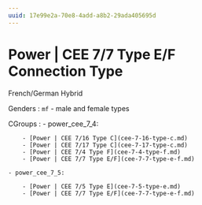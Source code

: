 ```yaml
---
uuid: 17e99e2a-70e8-4add-a8b2-29ada405695d
---
```

# Power | CEE 7/7 Type E/F Connection Type

French/German Hybrid

Genders
: `mf` - male and female types

CGroups
:   - power_cee_7_4:

        - [Power | CEE 7/16 Type C](cee-7-16-type-c.md)
        - [Power | CEE 7/17 Type C](cee-7-17-type-c.md)
        - [Power | CEE 7/4 Type F](cee-7-4-type-f.md)
        - [Power | CEE 7/7 Type E/F](cee-7-7-type-e-f.md)

    - power_cee_7_5:

        - [Power | CEE 7/5 Type E](cee-7-5-type-e.md)
        - [Power | CEE 7/7 Type E/F](cee-7-7-type-e-f.md)
